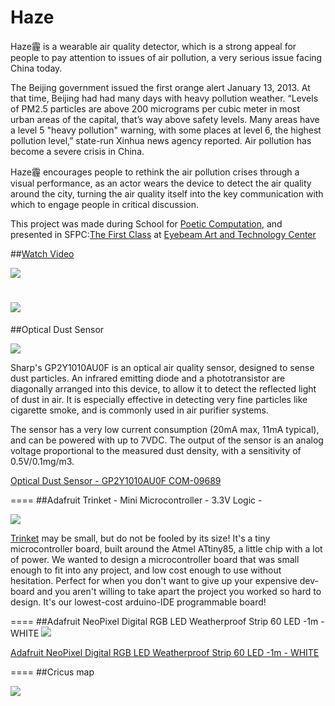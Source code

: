 Haze
====
Haze霾 is a wearable air quality detector, which is a strong appeal for people to pay attention to issues of air pollution, a very serious issue facing China today.

The Beijing government issued the first orange alert January 13, 2013. At that time, Beijing had had many days with heavy pollution weather. “Levels of PM2.5 particles are above 200 micrograms per cubic meter in most urban areas of the capital, that’s way above safety levels. Many areas have a level 5 "heavy pollution" warning, with some places at level 6, the highest pollution level,” state-run Xinhua news agency reported. Air pollution has become a severe crisis in China.

Haze霾 encourages people to rethink the air pollution crises through a visual performance, as an actor wears the device to detect the air quality around the city, turning the air quality itself into the key communication with which to engage people in critical discussion.

This project was made during School for [Poetic Computation](http://sfpc.io/), and presented in SFPC:[The First Class](http://sfpc.io/thefirstclass/) at [Eyebeam Art and Technology Center](http://www.eyebeam.org/events/school-for-poetic-computation-the-first-class)

##[Watch Video](http://vimeo.com/80093233)


![](http://payload224.cargocollective.com/1/8/279961/6799728/vlcsnap-2013-11-21-22h53m25s91_905.png)

![](http://payload224.cargocollective.com/1/8/279961/6799728/201312845450046_905.jpg)
====
##Optical Dust Sensor

![](https://cdn.sparkfun.com//assets/parts/3/5/7/4/09689-01.jpg)

Sharp's GP2Y1010AU0F is an optical air quality sensor, designed to sense dust particles. An infrared emitting diode and a phototransistor are diagonally arranged into this device, to allow it to detect the reflected light of dust in air. It is especially effective in detecting very fine particles like cigarette smoke, and is commonly used in air purifier systems.

The sensor has a very low current consumption (20mA max, 11mA typical), and can be powered with up to 7VDC. The output of the sensor is an analog voltage proportional to the measured dust density, with a sensitivity of 0.5V/0.1mg/m3.

[Optical Dust Sensor - GP2Y1010AU0F
COM-09689](https://www.sparkfun.com/products/9689)
 
====
##Adafruit Trinket - Mini Microcontroller - 3.3V Logic -

![](http://www.adafruit.com/images/medium/1500top_MED.jpg)

[Trinket](http://www.adafruit.com/products/1500) may be small, but do not be fooled by its size! It's a tiny microcontroller board, built around the Atmel ATtiny85, a little chip with a lot of power. We wanted to design a microcontroller board that was small enough to fit into any project, and low cost enough to use without hesitation. Perfect for when you don't want to give up your expensive dev-board and you aren't willing to take apart the project you worked so hard to design. It's our lowest-cost arduino-IDE programmable board! 

====
##Adafruit NeoPixel Digital RGB LED Weatherproof Strip 60 LED -1m - WHITE
![](http://www.adafruit.com/images/medium/1138_MED.jpg)

[Adafruit NeoPixel Digital RGB LED Weatherproof Strip 60 LED -1m - WHITE](http://www.adafruit.com/products/1138#Description)

====
##Cricus map

![](https://dl.dropboxusercontent.com/u/68287781/sfe-protoboard-square-single-sided-1.jpg)
